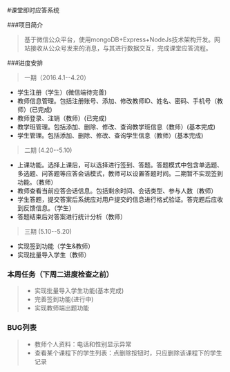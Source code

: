 #课堂即时应答系统

###项目简介
> 基于微信公众平台，使用mongoDB+Express+NodeJs技术架构开发。网站接收从公众号发来的消息，与其进行数据交互，完成课堂应答流程。

###进度安排
> 一期（2016.4.1--4.20）
* 学生注册（学生）(微信端待完善)
* 教师信息管理。包括注册账号、添加、修改教师ID、姓名、密码、手机号（教师）(已完成)
* 教师登录、注销（教师）(已完成)
* 教学班管理。包括添加、删除、修改、查询教学班信息（教师）(基本完成)
* 学生管理。包括添加、删除、修改、查询学生信息（教师）(基本完成)

> 二期 (4.20--5.10)
* 上课功能。选择上课后，可以选择进行签到、答题。答题模式中包含单选题、多选题、问答题等应答会话模式，教师可以设置答题时间。二期暂不实现签到功能。（教师）
* 教师查看当前应答会话信息。包括剩余时间、会话类型、参与人数（教师）
* 学生答题，提交答案后系统应对用户提交的信息进行格式验证。答完题后应收到反馈信息。（学生）
* 答题结束后对答案进行统计分析（教师）

> 三期 (5.10--5.20)
* 实现签到功能（学生&教师）
* 实现批量导入学生（教师）

### 本周任务（下周二进度检查之前）
> * 实现批量导入学生功能(基本完成)
> * 完善签到功能(进行中)
> * 实现教师端出题功能

### BUG列表
> * 教师个人资料：电话和性别显示异常
> * 查看某个课程下的学生列表：点删除按钮时，只应删除该课程下的学生记录

